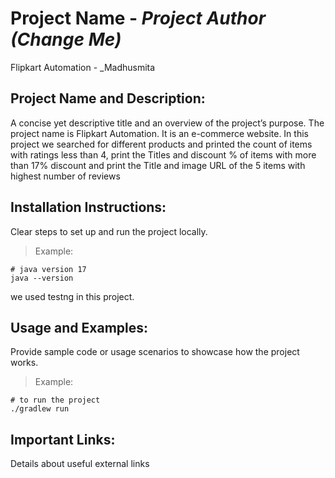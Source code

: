 # Project Name - _Project Author (Change Me)_
Flipkart Automation - _Madhusmita

## Project Name and Description:
A concise yet descriptive title and an overview of the project’s purpose.
The project name is Flipkart Automation. It is an e-commerce website. In this project we searched for different products and printed the count of items with ratings less than 4, print the Titles and discount % of items with more than 17% discount and print the Title and image URL of the 5 items with highest number of reviews

## Installation Instructions:
Clear steps to set up and run the project locally.
> Example:
```
# java version 17
java --version
```
we used testng in this project.

## Usage and Examples:
Provide sample code or usage scenarios to showcase how the project works.
> Example:
```
# to run the project
./gradlew run
```

## Important Links:
Details about useful external links
 
